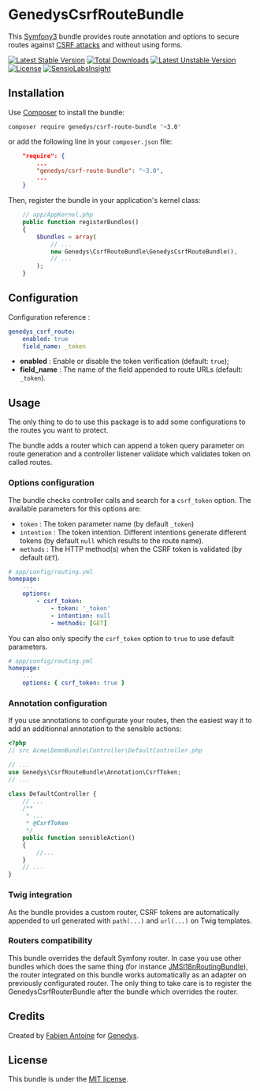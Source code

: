 # GenedysCsrfRouteBundle

This [Symfony3](http://symfony.com) bundle provides route annotation and options to secure routes against [CSRF attacks](http://en.wikipedia.org/wiki/Cross-site_request_forgery) and without using forms.

[![Latest Stable Version](https://poser.pugx.org/genedys/csrf-route-bundle/v/stable)](https://packagist.org/packages/genedys/csrf-route-bundle) [![Total Downloads](https://poser.pugx.org/genedys/csrf-route-bundle/downloads)](https://packagist.org/packages/genedys/csrf-route-bundle) [![Latest Unstable Version](https://poser.pugx.org/genedys/csrf-route-bundle/v/unstable)](https://packagist.org/packages/genedys/csrf-route-bundle) [![License](https://poser.pugx.org/genedys/csrf-route-bundle/license)](https://packagist.org/packages/genedys/csrf-route-bundle)
[![SensioLabsInsight](https://insight.sensiolabs.com/projects/981a1365-6411-4c50-86bf-6637cbba595c/mini.png)](https://insight.sensiolabs.com/projects/981a1365-6411-4c50-86bf-6637cbba595c)


## Installation

Use [Composer](http://getcomposer.org) to install the bundle:

`composer require genedys/csrf-route-bundle '~3.0'`

or add the following line in your `composer.json` file:

```json
    "require": {
        ...
        "genedys/csrf-route-bundle": "~3.0",
        ...
    }
```

Then, register the bundle in your application's kernel class:

```php
    // app/AppKernel.php
    public function registerBundles()
    {
        $bundles = array(
            // ...
            new Genedys\CsrfRouteBundle\GenedysCsrfRouteBundle(),
            // ...
        );
    }
```


## Configuration

Configuration reference :

```yaml
genedys_csrf_route:
    enabled: true
    field_name: _token
```

 - **enabled** : Enable or disable the token verification (default: `true`);
 - **field_name** : The name of the field appended to route URLs (default: `_token`).


## Usage

The only thing to do to use this package is to add some configurations to the routes you want to protect.

The bundle adds a router which can append a token query parameter on route generation and
a controller listener validate which validates token on called routes.

### Options configuration

The bundle checks controller calls and search for a `csrf_token` option. The available parameters for this options are:
 - `token` : The token parameter name (by default `_token`)
 - `intention` : The token intention. Different intentions generate different tokens (by default `null` which results to the route name).
 - `methods` : The HTTP method(s) when the CSRF token is validated (by default `GET`).

```yaml
# app/config/routing.yml
homepage:
    ...
    options:
        - csrf_token:
            - token: '_token'
            - intention: null
            - methods: [GET]
```

You can also only specify the `csrf_token` option to `true` to use default parameters.

```yaml
# app/config/routing.yml
homepage:
    ...
    options: { csrf_token: true }
```


### Annotation configuration

If you use annotations to configurate your routes, then the easiest way it to add
an additionnal annotation to the sensible actions:

```php
<?php
// src Acme\DemoBundle\Controller\DefaultController.php

// ...
use Genedys\CsrfRouteBundle\Annotation\CsrfToken;
// ...

class DefaultController {
    // ...
    /**
     * ...
     * @CsrfToken
     */
    public function sensibleAction()
    {
        //...
    }
    // ...
}
```


### Twig integration

As the bundle provides a custom router, CSRF tokens are automatically appended to url generated with `path(...)` and `url(...)` on Twig templates.


### Routers compatibility

This bundle overrides the default Symfony router.
In case you use other bundles which does the same thing (for instance [JMSI18nRoutingBundle](https://github.com/schmittjoh/JMSI18nRoutingBundle)),
the router integrated on this bundle works automatically as
an adapter on previously configurated router.
The only thing to take care is to register the GenedysCsrfRouterBundle after the bundle which overrides the router.


## Credits

Created by [Fabien Antoine](http://www.fantoine.com) for [Genedys](https://www.genedys.com).


## License

This bundle is under the [MIT license](LICENSE).
